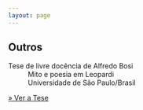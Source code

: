 ```yaml
---
layout: page
---
```

<h2 class="page-tile">
  Outros
</h2>
<div class="article-list-wrap article-list-wrap-active radius">
  <dl>
    <dt class="break-line">Tese de livre docência de Alfredo Bosi</dt>
    <dd class="break-line">Mito e poesia em Leopardi</dd>
    <dd class="break-line">Universidade de São Paulo/Brasil</dd>
  </dl>
  <p>
    <a class="btn" href="pdf/Alfredo-Bosi-Mito-e-Poesia-em-Leopardi.pdf" target="_blank">» Ver a Tese</a>
  </p>
</div>
